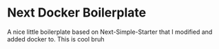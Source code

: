 # Next Docker Boilerplate
A nice little boilerplate based on Next-Simple-Starter that I modified and added docker to. This is cool bruh
